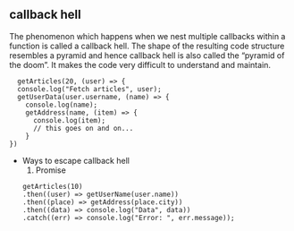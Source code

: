 ## callback hell
The phenomenon which happens when we nest multiple callbacks within a function is called a callback hell. The shape of the resulting code structure resembles a pyramid and hence callback hell is also called the “pyramid of the doom”. It makes the code very difficult to understand and maintain.
  
```
  getArticles(20, (user) => {
  console.log("Fetch articles", user);
  getUserData(user.username, (name) => {
    console.log(name);
    getAddress(name, (item) => {
      console.log(item);
      // this goes on and on...
    }
})
```
- Ways to escape callback hell
  1. Promise
  ```
  getArticles(10)
  .then((user) => getUserName(user.name))
  .then((place) => getAddress(place.city))
  .then((data) => console.log("Data", data))
  .catch((err) => console.log("Error: ", err.message));
  ```
